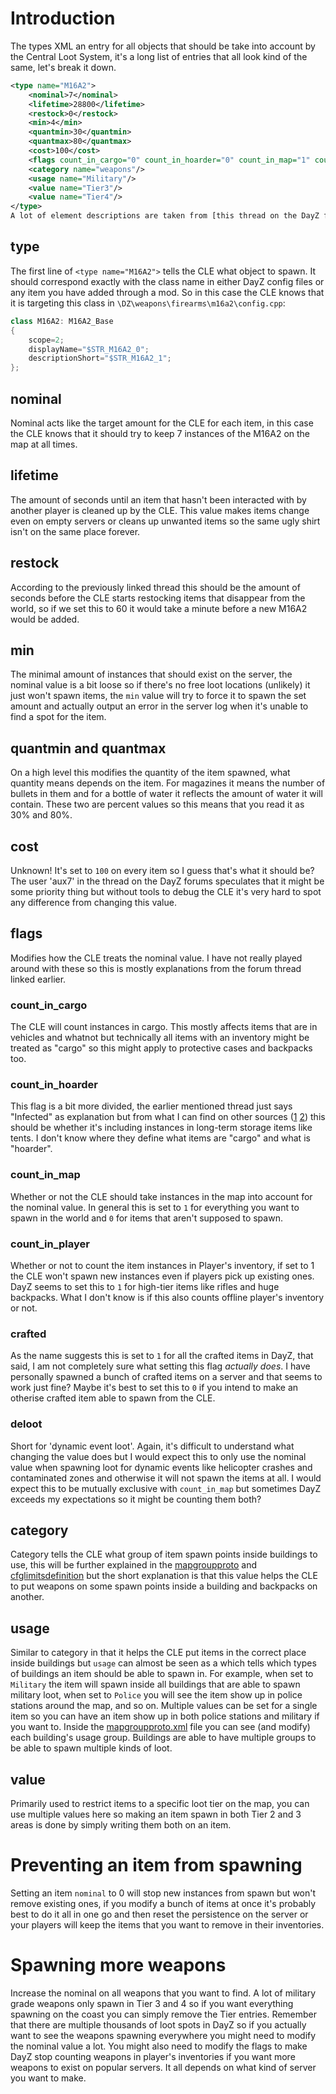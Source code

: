 # Introduction
The types XML an entry for all objects that should be take into account by the Central Loot System, it's a long list of entries that all look kind of the same, let's break it down.
```xml
<type name="M16A2">
	<nominal>7</nominal>
	<lifetime>28800</lifetime>
	<restock>0</restock>
	<min>4</min>
	<quantmin>30</quantmin>
	<quantmax>80</quantmax>
	<cost>100</cost>
	<flags count_in_cargo="0" count_in_hoarder="0" count_in_map="1" count_in_player="0" crafted="0" deloot="0"/>
	<category name="weapons"/>
	<usage name="Military"/>
	<value name="Tier3"/>
	<value name="Tier4"/>
</type>
A lot of element descriptions are taken from [this thread on the DayZ forums](https://forums.dayz.com/topic/247502-typesxml-need-explanation/) alongside my own experience, thanks to everyone who helped out in that thread!
```
## type
The first line of `<type name="M16A2">` tells the CLE what object to spawn. It should correspond exactly with the class name in either DayZ config files or any item you have added through a mod. So in this case the CLE knows that it is targeting this class in `\DZ\weapons\firearms\m16a2\config.cpp`:
```cpp
class M16A2: M16A2_Base
{
	scope=2;
	displayName="$STR_M16A2_0";
	descriptionShort="$STR_M16A2_1";
};
```
## nominal
Nominal acts like the target amount for the CLE for each item, in this case the CLE knows that it should try to keep 7 instances of the M16A2 on the map at all times.
## lifetime
The amount of seconds until an item that hasn't been interacted with by another player is cleaned up by the CLE. This value makes items change even on empty servers or cleans up unwanted items so the same ugly shirt isn't on the same place forever.
## restock
According to the previously linked thread this should be the amount of seconds before the CLE starts restocking items that disappear from the world, so if we set this to 60 it would take a minute before a new M16A2 would be added.
## min
The minimal amount of instances that should exist on the server, the nominal value is a bit loose so if there's no free loot locations (unlikely) it just won't spawn items, the `min` value will try to force it to spawn the set amount and actually output an error in the server log when it's unable to find a spot for the item.
## quantmin and quantmax
On a high level this modifies the quantity of the item spawned, what quantity means depends on the item. For magazines it means the number of bullets in them and for a bottle of water it reflects the amount of water it will contain. These two are percent values so this means that you read it as 30% and 80%.
## cost
Unknown! It's set to `100` on every item so I guess that's what it should be? The user 'aux7' in the thread on the DayZ forums speculates that it might be some priority thing but without tools to debug the CLE it's very hard to spot any difference from changing this value.
## flags
Modifies how the CLE treats the nominal value. I have not really played around with these so this is mostly explanations from the forum thread linked earlier.
### count_in_cargo
The CLE will count instances in cargo. This mostly affects items that are in vehicles and whatnot but technically all items with an inventory might be treated as "cargo" so this might apply to protective cases and backpacks too. 
### count_in_hoarder
This flag is a bit more divided, the earlier mentioned thread just says "Infected" as explanation but from what I can find on other sources ([1](https://steamcommunity.com/app/221100/discussions/0/1640927348828219479/) [2](https://dzconfig.com/wiki/types)) this should be whether it's including instances in long-term storage items like tents. I don't know where they define what items are "cargo" and what is "hoarder".
### count_in_map
Whether or not the CLE should take instances in the map into account for the nominal value. In general this is set to `1` for everything you want to spawn in the world and `0` for items that aren't supposed to spawn.
### count_in_player
Whether or not to count the item instances in Player's inventory, if set to 1 the CLE won't spawn new instances even if players pick up existing ones. DayZ seems to set this to `1` for high-tier items like rifles and huge backpacks. What I don't know is if this also counts offline player's inventory or not.
### crafted
As the name suggests this is set to `1` for all the crafted items in DayZ, that said, I am not completely sure what setting this flag *actually does*. I have personally spawned a bunch of crafted items on a server and that seems to work just fine? Maybe it's best to set this to `0` if you intend to make an otherise crafted item able to spawn from the CLE.
### deloot
Short for 'dynamic event loot'. Again, it's difficult to understand what changing the value does but I would expect this to only use the nominal value when spawning loot for dynamic events like helicopter crashes and contaminated zones and otherwise it will not spawn the items at all. I would expect this to be mutually exclusive with `count_in_map` but sometimes DayZ exceeds my expectations so it might be counting them both?
## category
Category tells the CLE what group of item spawn points inside buildings to use, this will be further explained in the [mapgroupproto](../mapgroupproto.md) and [cfglimitsdefinition](../cfglimitsdefinition.md) but the short explanation is that this value helps the CLE to put weapons on some spawn points inside a building and backpacks on another.
## usage
Similar to category in that it helps the CLE put items in the correct place inside buildings but `usage` can almost be seen as a which tells which types of buildings an item should be able to spawn in. For example, when set to `Military` the item will spawn inside all buildings that are able to spawn military loot, when set to `Police` you will see the item show up in police stations around the map, and so on. Multiple values can be set for a single item so you can have an item show up in both police stations and military if you want to. Inside the [mapgroupproto.xml](../mapgroupproto.md) file you can see (and modify) each building's usage group. Buildings are able to have multiple groups to be able to spawn multiple kinds of loot.
## value
Primarily used to restrict items to a specific loot tier on the map, you can use multiple values here so making an item spawn in both Tier 2 and 3 areas is done by simply writing them both on an item.
# Preventing an item from spawning
Setting an item `nominal` to 0 will stop new instances from spawn but won't remove existing ones, if you modify a bunch of items at once it's probably best to do it all in one go and then reset the persistence on the server or your players will keep the items that you want to remove in their inventories.
# Spawning more weapons
Increase the nominal on all weapons that you want to find. A lot of military grade weapons only spawn in Tier 3 and 4 so if you want everything spawning on the coast you can simply remove the Tier entries. Remember that there are multiple thousands of loot spots in DayZ so if you actually want to see the weapons spawning everywhere you might need to modify the nominal value a lot. You might also need to modify the flags to make DayZ stop counting weapons in player's inventories if you want more weapons to exist on popular servers. It all depends on what kind of server you want to make.